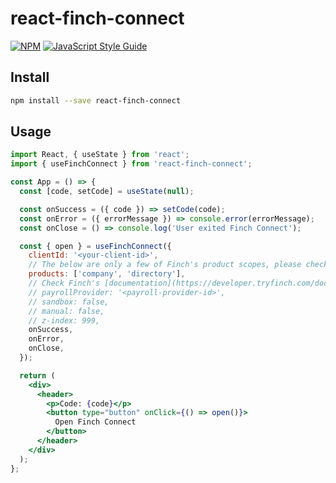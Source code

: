 # react-finch-connect

>

[![NPM](https://img.shields.io/npm/v/react-finch-connect.svg)](https://www.npmjs.com/package/react-finch-connect) [![JavaScript Style Guide](https://img.shields.io/badge/code_style-standard-brightgreen.svg)](https://standardjs.com)

## Install

```bash
npm install --save react-finch-connect
```

## Usage

```jsx
import React, { useState } from 'react';
import { useFinchConnect } from 'react-finch-connect';

const App = () => {
  const [code, setCode] = useState(null);

  const onSuccess = ({ code }) => setCode(code);
  const onError = ({ errorMessage }) => console.error(errorMessage);
  const onClose = () => console.log('User exited Finch Connect');

  const { open } = useFinchConnect({
    clientId: '<your-client-id>',
    // The below are only a few of Finch's product scopes, please check Finch's [documentation](https://developer.tryfinch.com/docs/reference/ZG9jOjMxOTg1NTI3-permissions) for the full list
    products: ['company', 'directory'],
    // Check Finch's [documentation](https://developer.tryfinch.com/docs/reference/96f5be9e0ec1a-providers) for the full list of payroll provider IDs
    // payrollProvider: '<payroll-provider-id>',
    // sandbox: false,
    // manual: false,
    // z-index: 999,
    onSuccess,
    onError,
    onClose,
  });

  return (
    <div>
      <header>
        <p>Code: {code}</p>
        <button type="button" onClick={() => open()}>
          Open Finch Connect
        </button>
      </header>
    </div>
  );
};
```

